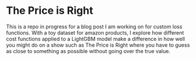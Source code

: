 # The Price is Right
This is a repo in progress for a blog post I am working on for custom loss functions. With a toy dataset for amazon products,
I explore how different cost functions applied to a LightGBM model make a difference in how well you might do on a show such
as The Price is Right where you have to guess as close to something as possible without going over the true value.
